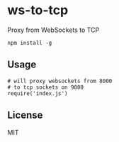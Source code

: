 # ws-to-tcp

Proxy from WebSockets to TCP

```
npm install -g
```

## Usage

```
# will proxy websockets from 8000
# to tcp sockets on 9000
require('index.js')
```

## License

MIT
